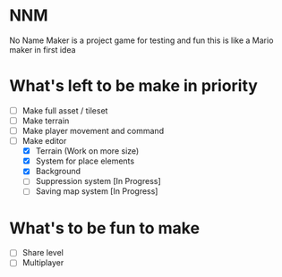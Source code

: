 # NNM
No Name Maker is a project game for testing and fun
this is like a Mario maker in first idea

# What's left to be make in priority
- [ ] Make full asset / tileset
- [ ] Make terrain
- [ ] Make player movement and command
- [ ] Make editor
     - [x] Terrain (Work on more size)
     - [x] System for place elements
     - [x] Background
     - [ ] Suppression system [In Progress]
     - [ ] Saving map system [In Progress]

# What's to be fun to make
- [ ] Share level
- [ ] Multiplayer
